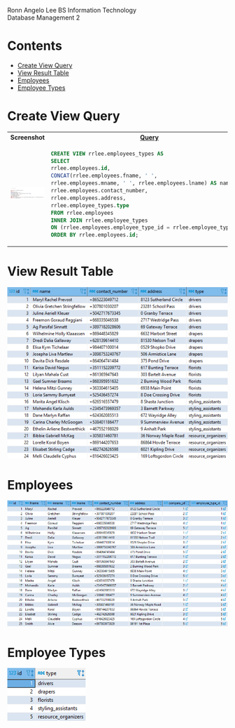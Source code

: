 Ronn Angelo Lee 
BS Information Technology  
Database Management 2  
  
# Contents
- [Create View Query](#create-view-query)
- [View Result Table](#view-result-table)
- [Employees](#employees)
- [Employee Types](#employee_types)
  
<h1 id="create-view-query">Create View Query</h1>
<table>
    <tr width="100%">
        <th width="50%">Screenshot</th>
        <th width="50%"><a href="view.sql" target="_blank">Query</a></th>
    </tr>
    <tr idth="100%">
        <td width="50%"><img src="screenshots/create-view-query.png" alt="Create View CLI Screenshot" /></td>
        <td width="50%">

~~~sql
CREATE VIEW rrlee.employees_types AS
SELECT
rrlee.employees.id,
CONCAT(rrlee.employees.fname, ' ',
rrlee.employees.mname, ' ', rrlee.employees.lname) AS name,
rrlee.employees.contact_number,
rrlee.employees.address,
rrlee.employee_types.type
FROM rrlee.employees
INNER JOIN rrlee.employee_types
ON (rrlee.employees.employee_type_id = rrlee.employee_types.id)
ORDER BY rrlee.employees.id;
~~~

</table>

<h1 id="view-result-table">View Result Table</h1>
<img src="screenshots/view-table.png" alt="View Result Table" />

<h1 id="employees">Employees</h1>
<img src="screenshots/employees-table.png" alt="Employees Table" />

<h1 id="employee_types">Employee Types</h1>
<img src="screenshots/employee-types-table.png" alt="Employee Types Table" />
